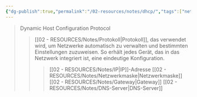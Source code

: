 ```yaml
---
{"dg-publish":true,"permalink":"/02-resources/notes/dhcp/","tags":["netzwerk","netzwerk/protocol"],"noteIcon":""}
---
```


> Dynamic Host Configuration Protocol
>>[[02 - RESOURCES/Notes/Protokoll\|Protokoll]], das verwendet wird, um Netzwerke automatisch zu verwalten und bestimmten Einstellungen zuzuweisen. 
>>So erhält jedes Gerät, das in das Netzwerk integriert ist, eine eindeutige Konfiguration.
>>>[[02 - RESOURCES/Notes/IP\|IP]]-Adresse
>>>[[02 - RESOURCES/Notes/Netzwerkmaske\|Netzwerkmaske]]
>>>[[02 - RESOURCES/Notes/Gateway\|Gateway]]
>>>[[02 - RESOURCES/Notes/DNS-Server\|DNS-Server]]
>>>